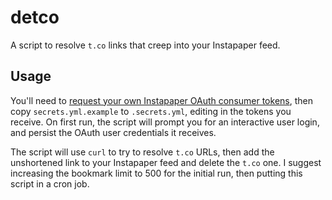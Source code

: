 # detco

A script to resolve `t.co` links that creep into your Instapaper feed.

## Usage

You'll need to [request your own Instapaper OAuth consumer tokens](https://www.instapaper.com/main/request_oauth_consumer_token), then copy `secrets.yml.example` to `.secrets.yml`, editing in the tokens you receive. On first run, the script will prompt you for an interactive user login, and persist the OAuth user credentials it receives.

The script will use `curl` to try to resolve `t.co` URLs, then add the unshortened link to your Instapaper feed and delete the `t.co` one. I suggest increasing the bookmark limit to 500 for the initial run, then putting this script in a cron job.
